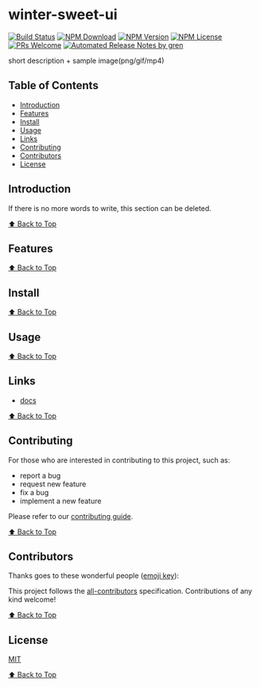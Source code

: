 # winter-sweet-ui

[![Build Status](https://badgen.net/travis/lichongbing/winter-sweet-ui/main)](https://travis-ci.com/lichongbing/winter-sweet-ui)
[![NPM Download](https://badgen.net/npm/dm/@lichongbing/winter-sweet-ui)](https://www.npmjs.com/package/@lichongbing/winter-sweet-ui)
[![NPM Version](https://badge.fury.io/js/%40lichongbing%2Fwinter-sweet-ui.svg)](https://www.npmjs.com/package/@lichongbing/winter-sweet-ui)
[![NPM License](https://badgen.net/npm/license/@lichongbing/winter-sweet-ui)](https://github.com/lichongbing/winter-sweet-ui/blob/main/LICENSE)
[![PRs Welcome](https://img.shields.io/badge/PRs-welcome-brightgreen.svg)](https://github.com/lichongbing/winter-sweet-ui/pulls)
[![Automated Release Notes by gren](https://img.shields.io/badge/%F0%9F%A4%96-release%20notes-00B2EE.svg)](https://github-tools.github.io/github-release-notes/)

short description + sample image(png/gif/mp4)

## Table of Contents

- [Introduction](#introduction)
- [Features](#features)
- [Install](#install)
- [Usage](#usage)
- [Links](#links)
- [Contributing](#contributing)
- [Contributors](#contributors)
- [License](#license)

## Introduction

If there is no more words to write, this section can be deleted.

[⬆ Back to Top](#table-of-contents)

## Features

[⬆ Back to Top](#table-of-contents)

## Install

[⬆ Back to Top](#table-of-contents)

## Usage

[⬆ Back to Top](#table-of-contents)

## Links

- [docs](https://lichongbing.github.io/winter-sweet-ui/)

[⬆ Back to Top](#table-of-contents)

## Contributing

For those who are interested in contributing to this project, such as:

- report a bug
- request new feature
- fix a bug
- implement a new feature

Please refer to our [contributing guide](https://github.com/FEMessage/.github/blob/main/CONTRIBUTING.md).

[⬆ Back to Top](#table-of-contents)

## Contributors

Thanks goes to these wonderful people ([emoji key](https://allcontributors.org/docs/en/emoji-key)):

<!-- ALL-CONTRIBUTORS-LIST:START - Do not remove or modify this section -->
<!-- prettier-ignore -->
<!-- ALL-CONTRIBUTORS-LIST:END -->

This project follows the [all-contributors](https://github.com/all-contributors/all-contributors) specification. Contributions of any kind welcome!

[⬆ Back to Top](#table-of-contents)

## License

[MIT](./LICENSE)

[⬆ Back to Top](#table-of-contents)
